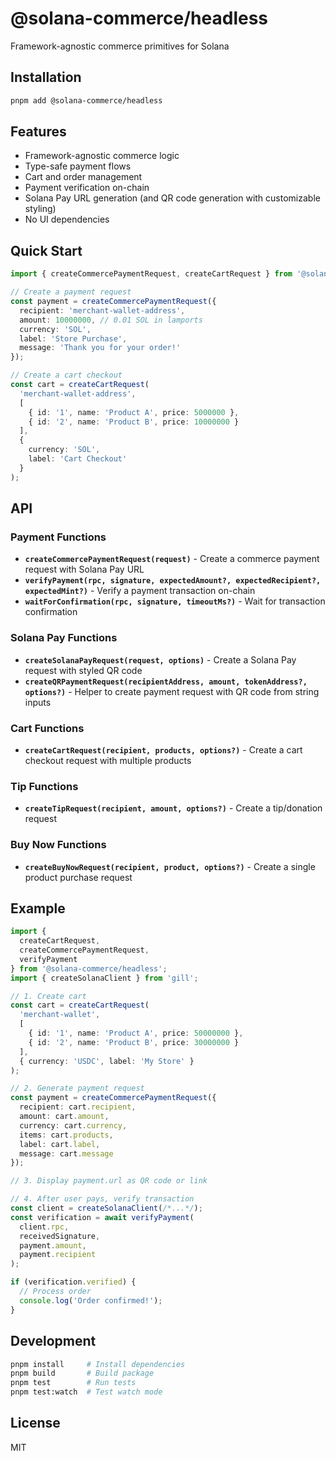 # @solana-commerce/headless

Framework-agnostic commerce primitives for Solana

<!-- TODO: Add npm version badge when published -->

## Installation

```bash
pnpm add @solana-commerce/headless
```

## Features

- Framework-agnostic commerce logic
- Type-safe payment flows
- Cart and order management
- Payment verification on-chain
- Solana Pay URL generation (and QR code generation with customizable styling)
- No UI dependencies

## Quick Start

```typescript
import { createCommercePaymentRequest, createCartRequest } from '@solana-commerce/headless';

// Create a payment request
const payment = createCommercePaymentRequest({
  recipient: 'merchant-wallet-address',
  amount: 10000000, // 0.01 SOL in lamports
  currency: 'SOL',
  label: 'Store Purchase',
  message: 'Thank you for your order!'
});

// Create a cart checkout
const cart = createCartRequest(
  'merchant-wallet-address',
  [
    { id: '1', name: 'Product A', price: 5000000 },
    { id: '2', name: 'Product B', price: 10000000 }
  ],
  {
    currency: 'SOL',
    label: 'Cart Checkout'
  }
);
```

## API

### Payment Functions

- **`createCommercePaymentRequest(request)`** - Create a commerce payment request with Solana Pay URL
- **`verifyPayment(rpc, signature, expectedAmount?, expectedRecipient?, expectedMint?)`** - Verify a payment transaction on-chain
- **`waitForConfirmation(rpc, signature, timeoutMs?)`** - Wait for transaction confirmation

### Solana Pay Functions

- **`createSolanaPayRequest(request, options)`** - Create a Solana Pay request with styled QR code
- **`createQRPaymentRequest(recipientAddress, amount, tokenAddress?, options?)`** - Helper to create payment request with QR code from string inputs

### Cart Functions

- **`createCartRequest(recipient, products, options?)`** - Create a cart checkout request with multiple products

### Tip Functions

- **`createTipRequest(recipient, amount, options?)`** - Create a tip/donation request

### Buy Now Functions

- **`createBuyNowRequest(recipient, product, options?)`** - Create a single product purchase request

## Example

```typescript
import {
  createCartRequest,
  createCommercePaymentRequest,
  verifyPayment
} from '@solana-commerce/headless';
import { createSolanaClient } from 'gill';

// 1. Create cart
const cart = createCartRequest(
  'merchant-wallet',
  [
    { id: '1', name: 'Product A', price: 50000000 },
    { id: '2', name: 'Product B', price: 30000000 }
  ],
  { currency: 'USDC', label: 'My Store' }
);

// 2. Generate payment request
const payment = createCommercePaymentRequest({
  recipient: cart.recipient,
  amount: cart.amount,
  currency: cart.currency,
  items: cart.products,
  label: cart.label,
  message: cart.message
});

// 3. Display payment.url as QR code or link

// 4. After user pays, verify transaction
const client = createSolanaClient(/*...*/);
const verification = await verifyPayment(
  client.rpc,
  receivedSignature,
  payment.amount,
  payment.recipient
);

if (verification.verified) {
  // Process order
  console.log('Order confirmed!');
}
```

## Development

```bash
pnpm install     # Install dependencies
pnpm build       # Build package
pnpm test        # Run tests
pnpm test:watch  # Test watch mode
```

## License

MIT
